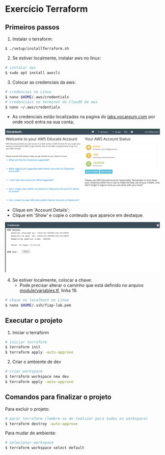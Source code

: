 # Exercício Terraform

## Primeiros passos

1. Instalar o terraform:
```bash
$ ./setup/installTerraform.sh
```

2. Se estiver localmente, instalar aws no linux:
```bash
# instalar aws
$ sudo apt install awscli
```

3. Colocar as credenciais da aws:
```bash
# credencias no Linux
$ nano $HOME/.aws/credentials
# credenciais no terminal do Cloud9 da aws
$ nano ~/.aws/credentials
```

   - As credenciais estão localizadas na pagina do [labs.vocareum.com](https://labs.vocareum.com) por onde você entra na sua conta;

![tela vocareum](images/vocareum.png)

   - Clique em 'Account Details';
   - Clique em 'Show' e copie o conteudo que aparece em destaque.

![tela clishow](images/clishow.png)

4. Se estiver localmente, colocar a chave:
	- Pode precisar alterar o caminho que está definido no arquivo [module/variables.tf](module/variables.tf), linha 19.
```bash
# chave no localhost no Linux
$ nano $HOME/.ssh/fiap-lab.pem
``` 

## Executar o projeto

1. Iniciar o terraform
```bash
# iniciar terraform
$ terraform init
$ terraform apply -auto-approve
```

2. Criar o ambiente de dev
```bash
# criar workspace
$ terraform workspace new dev
$ terraform apply -auto-approve
```

## Comandos para finalizar o projeto

Para excluir o projeto:
```bash
# parar terraform (lembre-se de realizar para todos os workspace)
$ terraform destroy -auto-approve
```

Para mudar de ambiente:
```bash
# selecionar workspace
$ terraform workspace select default
```
